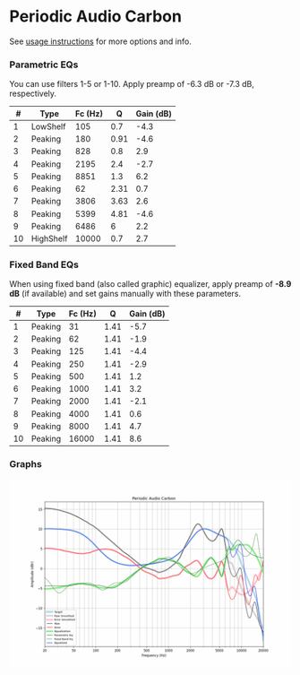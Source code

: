 # Periodic Audio Carbon
See [usage instructions](https://github.com/jaakkopasanen/AutoEq#usage) for more options and info.

### Parametric EQs
You can use filters 1-5 or 1-10. Apply preamp of -6.3 dB or -7.3 dB, respectively.

|   # | Type      |   Fc (Hz) |    Q |   Gain (dB) |
|-----|-----------|-----------|------|-------------|
|   1 | LowShelf  |       105 | 0.7  |        -4.3 |
|   2 | Peaking   |       180 | 0.91 |        -4.6 |
|   3 | Peaking   |       828 | 0.8  |         2.9 |
|   4 | Peaking   |      2195 | 2.4  |        -2.7 |
|   5 | Peaking   |      8851 | 1.3  |         6.2 |
|   6 | Peaking   |        62 | 2.31 |         0.7 |
|   7 | Peaking   |      3806 | 3.63 |         2.6 |
|   8 | Peaking   |      5399 | 4.81 |        -4.6 |
|   9 | Peaking   |      6486 | 6    |         2.2 |
|  10 | HighShelf |     10000 | 0.7  |         2.7 |

### Fixed Band EQs
When using fixed band (also called graphic) equalizer, apply preamp of **-8.9 dB** (if available) and set gains manually with these parameters.

|   # | Type    |   Fc (Hz) |    Q |   Gain (dB) |
|-----|---------|-----------|------|-------------|
|   1 | Peaking |        31 | 1.41 |        -5.7 |
|   2 | Peaking |        62 | 1.41 |        -1.9 |
|   3 | Peaking |       125 | 1.41 |        -4.4 |
|   4 | Peaking |       250 | 1.41 |        -2.9 |
|   5 | Peaking |       500 | 1.41 |         1.2 |
|   6 | Peaking |      1000 | 1.41 |         3.2 |
|   7 | Peaking |      2000 | 1.41 |        -2.1 |
|   8 | Peaking |      4000 | 1.41 |         0.6 |
|   9 | Peaking |      8000 | 1.41 |         4.7 |
|  10 | Peaking |     16000 | 1.41 |         8.6 |

### Graphs
![](./Periodic%20Audio%20Carbon.png)
